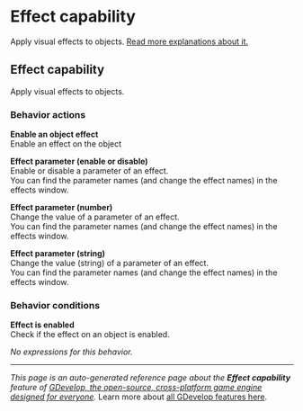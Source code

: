 # Effect capability

Apply visual effects to objects. [Read more explanations about it.](https://wiki.gdevelop.io/gdevelop5/objects)



## Effect capability 

Apply visual effects to objects. 

### Behavior actions

**Enable an object effect**  
Enable an effect on the object

**Effect parameter (enable or disable)**  
Enable or disable a parameter of an effect.  
You can find the parameter names (and change the effect names) in the effects window.

**Effect parameter (number)**  
Change the value of a parameter of an effect.  
You can find the parameter names (and change the effect names) in the effects window.

**Effect parameter (string)**  
Change the value (string) of a parameter of an effect.  
You can find the parameter names (and change the effect names) in the effects window.

### Behavior conditions

**Effect is enabled**  
Check if the effect on an object is enabled.

_No expressions for this behavior._


---
*This page is an auto-generated reference page about the **Effect capability** feature of [GDevelop, the open-source, cross-platform game engine designed for everyone](https://gdevelop.io/).* Learn more about [all GDevelop features here](/gdevelop5/all-features).
